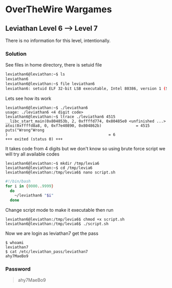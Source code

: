 # OverTheWire Wargames

## Leviathan Level 6 --> Level 7
There is no information for this level, intentionally. 

### Solution 
See files in home directory, there is setuid file
```bash
leviathan6@leviathan:~$ ls
leviathan6
leviathan6@leviathan:~$ file leviathan6 
leviathan6: setuid ELF 32-bit LSB executable, Intel 80386, version 1 (SYSV), dynamically linked, interpreter /lib/ld-linux.so.2, for GNU/Linux 2.6.32, BuildID[sha1]=30bfe37691e013d638a271635abbb3ade6b5d20b, not stripped
```

Lets see how its work 
```console
leviathan6@leviathan:~$ ./leviathan6 
usage: ./leviathan6 <4 digit code>
leviathan6@leviathan:~$ ltrace ./leviathan6 4515
__libc_start_main(0x804853b, 2, 0xffffd774, 0x80485e0 <unfinished ...>
atoi(0xffffd8a8, 0, 0xf7e40890, 0x804862b)               = 4515
puts("Wrong"Wrong
)                                            = 6
+++ exited (status 0) +++
```

It takes code from 4 digits but we don't know so using brute force script we will try all available codes
```console
leviathan6@leviathan:~$ mkdir /tmp/levia6
leviathan6@leviathan:~$ cd /tmp/levia6
leviathan6@leviathan:/tmp/levia6$ nano script.sh
```
```bash
#!/bin/bash
for i in {0000..9999}
  do
    ~/leviathan6 "$i"
  done
```

Change script mode to make it executable then run
```console
leviathan6@leviathan:/tmp/levia6$ chmod +x script.sh
leviathan6@leviathan:/tmp/levia6$ ./script.sh
```

Now we are  login as leviathan7 get the pass 
```console
$ whoami
leviathan7
$ cat /etc/leviathan_pass/leviathan7
ahy7MaeBo9
```

### Password
> ahy7MaeBo9

